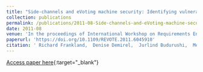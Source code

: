 ```yaml
---
title: "Side-channels and eVoting machine security: Identifying vulnerabilities and defining requirements"
collection: publications
permalink: /publications/2011-08-Side-channels-and-eVoting-machine-security-Identifying-vulnerabilities-and-defining-requirements
date: 2011-08
venue: 'In the proceedings of International Workshop on Requirements Engineering for Electronic Voting Systems (REVOTE 2011)'
paperurl: 'https://doi.org/10.1109/REVOTE.2011.6045910'
citation: ' Richard Frankland,  Denise Demirel,  Jurlind Budurushi,  Melanie Volkamer, &quot;Side-channels and eVoting machine security: Identifying vulnerabilities and defining requirements.&quot; In the proceedings of International Workshop on Requirements Engineering for Electronic Voting Systems (REVOTE 2011)'
---
```

[Access paper here](https://doi.org/10.1109/REVOTE.2011.6045910){:target="_blank"}
